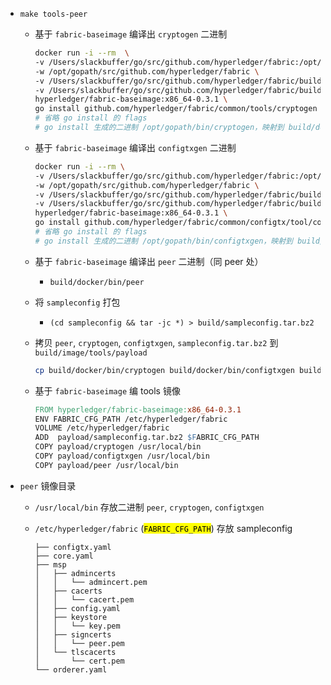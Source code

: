 - `make tools-peer`
    - 基于 `fabric-baseimage` 编译出 `cryptogen` 二进制
    	
        ```bash
        docker run -i --rm  \
        -v /Users/slackbuffer/go/src/github.com/hyperledger/fabric:/opt/gopath/src/github.com/hyperledger/fabric \
        -w /opt/gopath/src/github.com/hyperledger/fabric \
		-v /Users/slackbuffer/go/src/github.com/hyperledger/fabric/build/docker/bin:/opt/gopath/bin \
		-v /Users/slackbuffer/go/src/github.com/hyperledger/fabric/build/docker/cryptogen/pkg:/opt/gopath/pkg \
		hyperledger/fabric-baseimage:x86_64-0.3.1 \
		go install github.com/hyperledger/fabric/common/tools/cryptogen
        # 省略 go install 的 flags
        # go install 生成的二进制 /opt/gopath/bin/cryptogen，映射到 build/docker/bin/cryptogen
        ```
    
    - 基于 `fabric-baseimage` 编译出 `configtxgen` 二进制
    	
        ```bash
        docker run -i --rm \
        -v /Users/slackbuffer/go/src/github.com/hyperledger/fabric:/opt/gopath/src/github.com/hyperledger/fabric \
        -w /opt/gopath/src/github.com/hyperledger/fabric \
		-v /Users/slackbuffer/go/src/github.com/hyperledger/fabric/build/docker/bin:/opt/gopath/bin \
		-v /Users/slackbuffer/go/src/github.com/hyperledger/fabric/build/docker/configtxgen/pkg:/opt/gopath/pkg \
		hyperledger/fabric-baseimage:x86_64-0.3.1 \
		go install github.com/hyperledger/fabric/common/configtx/tool/configtxgen
        # 省略 go install 的 flags
        # go install 生成的二进制 /opt/gopath/bin/configtxgen，映射到 build/docker/bin/configtxgen
        ```
    
    - 基于 `fabric-baseimage` 编译出 `peer` 二进制（同 peer 处）
        - `build/docker/bin/peer`
    - 将 `sampleconfig` 打包
        - `(cd sampleconfig && tar -jc *) > build/sampleconfig.tar.bz2`
    - 拷贝 `peer`, `cryptogen`, `configtxgen`, `sampleconfig.tar.bz2` 到 `build/image/tools/payload`
    	
        ```bash
        cp build/docker/bin/cryptogen build/docker/bin/configtxgen build/docker/bin/peer build/sampleconfig.tar.bz2 build/image/tools/payload
        ```

    - 基于 `fabric-baseimage` 编 tools 镜像
    	
        ```makefile
        FROM hyperledger/fabric-baseimage:x86_64-0.3.1
        ENV FABRIC_CFG_PATH /etc/hyperledger/fabric
        VOLUME /etc/hyperledger/fabric
        ADD  payload/sampleconfig.tar.bz2 $FABRIC_CFG_PATH
        COPY payload/cryptogen /usr/local/bin
        COPY payload/configtxgen /usr/local/bin
        COPY payload/peer /usr/local/bin
        ```
    
- `peer` 镜像目录
    - `/usr/local/bin` 存放二进制 `peer`, `cryptogen`, `configtxgen`
    - `/etc/hyperledger/fabric` (<mark>`FABRIC_CFG_PATH`</mark>) 存放 sampleconfig
    	
        ```
        ├── configtx.yaml
        ├── core.yaml
        ├── msp
        │   ├── admincerts
        │   │   └── admincert.pem
        │   ├── cacerts
        │   │   └── cacert.pem
        │   ├── config.yaml
        │   ├── keystore
        │   │   └── key.pem
        │   ├── signcerts
        │   │   └── peer.pem
        │   └── tlscacerts
        │       └── cert.pem
        └── orderer.yaml
        ```